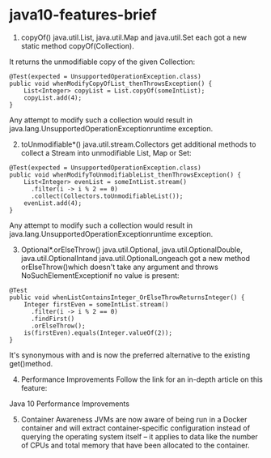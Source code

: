 # java10-features-brief

1. copyOf()
java.util.List, java.util.Map and java.util.Set each got a new static method copyOf(Collection).

It returns the unmodifiable copy of the given Collection:
```
@Test(expected = UnsupportedOperationException.class)
public void whenModifyCopyOfList_thenThrowsException() {
    List<Integer> copyList = List.copyOf(someIntList);
    copyList.add(4);
}
```
Any attempt to modify such a collection would result in java.lang.UnsupportedOperationExceptionruntime exception.

2. toUnmodifiable*()
java.util.stream.Collectors get additional methods to collect a Stream into unmodifiable List, Map or Set:
```
@Test(expected = UnsupportedOperationException.class)
public void whenModifyToUnmodifiableList_thenThrowsException() {
    List<Integer> evenList = someIntList.stream()
      .filter(i -> i % 2 == 0)
      .collect(Collectors.toUnmodifiableList());
    evenList.add(4);
}
```
Any attempt to modify such a collection would result in java.lang.UnsupportedOperationExceptionruntime exception.


3. Optional*.orElseThrow()
java.util.Optional, java.util.OptionalDouble, java.util.OptionalIntand java.util.OptionalLongeach got a new method orElseThrow()which doesn't take any argument and throws NoSuchElementExceptionif no value is present:
```
@Test
public void whenListContainsInteger_OrElseThrowReturnsInteger() {
    Integer firstEven = someIntList.stream()
      .filter(i -> i % 2 == 0)
      .findFirst()
      .orElseThrow();
    is(firstEven).equals(Integer.valueOf(2));
}
```
It's synonymous with and is now the preferred alternative to the existing get()method.

4. Performance Improvements
Follow the link for an in-depth article on this feature:

Java 10 Performance Improvements

5. Container Awareness
JVMs are now aware of being run in a Docker container and will extract container-specific configuration instead of querying the operating system itself – it applies to data like the number of CPUs and total memory that have been allocated to the container.
